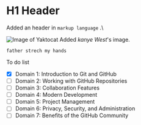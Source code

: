 # H1 Header
Added an header in `markup language` .\

![Image of Yaktocat](https://i.pinimg.com/originals/b0/06/7d/b0067d991eaa49e523f76a1833fbf40e.gif)
Added _kanye West_'s image. 

```kanye west
father strech my hands
```
To do list
- [x] Domain 1: Introduction to Git and GitHub 
- [ ] Domain 2: Working with GitHub Repositories 
- [ ] Domain 3: Collaboration Features
- [ ] Domain 4: Modern Development 
- [ ] Domain 5: Project Management
- [ ] Domain 6: Privacy, Security, and Administration
- [ ] Domain 7: Benefits of the GitHub Community
